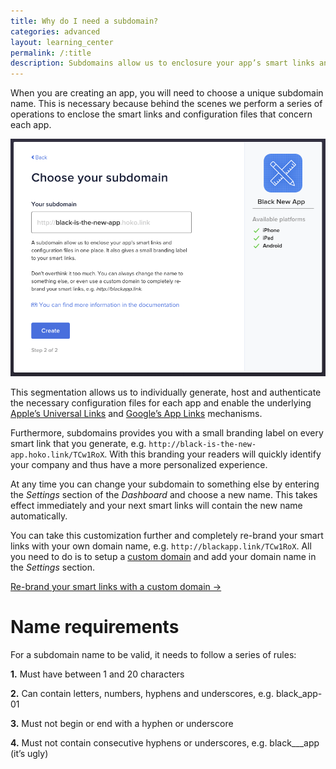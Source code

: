 ```yaml
---
title: Why do I need a subdomain?
categories: advanced
layout: learning_center
permalink: /:title
description: Subdomains allow us to enclosure your app’s smart links and configuration files in one place.
---
```


When you are creating an app, you will need to choose a unique subdomain name. This is necessary
because behind the scenes we perform a series of operations to enclose the smart
links and configuration files that concern each app.

![Creating a subdomain](/assets/images/creating-subdomain.png)

This segmentation allows us to individually generate, host and authenticate the necessary
configuration files for each app and enable the
underlying [Apple’s Universal Links](/ios/universal-links) and
[Google’s App Links](/android/app-links) mechanisms.

Furthermore, subdomains provides you with a small branding label on every smart link that
you generate, e.g. `http://black-is-the-new-app.hoko.link/TCw1RoX`. With this branding your
readers will quickly identify your company and thus have a more personalized experience.

At any time you can change your subdomain to something else by entering the *Settings*
section of the *Dashboard* and choose a new name. This takes effect immediately and your
next smart links will contain the new name automatically.

You can take this customization further and completely re-brand your smart links with your own
domain name, e.g. `http://blackapp.link/TCw1RoX`. All you need to do is to setup a
[custom domain](/setting-up-a-custom-domain/) and add your domain name in the *Settings* section.

<a href="http://support.hokolinks.com/setting-up-a-custom-domain/" class="btn-next">Re-brand your smart links with a custom domain &#8594;</a>

# Name requirements

For a subdomain name to be valid, it needs to follow a series of rules:

**1.** Must have between 1 and 20 characters

**2.** Can contain letters, numbers, hyphens and underscores, e.g. black_app-01

**3.** Must not begin or end with a hyphen or underscore

**4.** Must not contain consecutive hyphens or underscores, e.g. black___app (it’s ugly)

